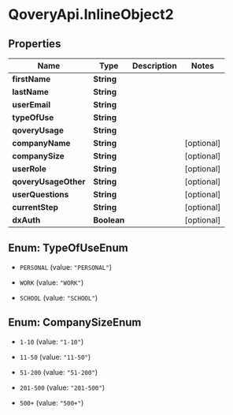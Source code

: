 # QoveryApi.InlineObject2

## Properties

Name | Type | Description | Notes
------------ | ------------- | ------------- | -------------
**firstName** | **String** |  | 
**lastName** | **String** |  | 
**userEmail** | **String** |  | 
**typeOfUse** | **String** |  | 
**qoveryUsage** | **String** |  | 
**companyName** | **String** |  | [optional] 
**companySize** | **String** |  | [optional] 
**userRole** | **String** |  | [optional] 
**qoveryUsageOther** | **String** |  | [optional] 
**userQuestions** | **String** |  | [optional] 
**currentStep** | **String** |  | [optional] 
**dxAuth** | **Boolean** |  | [optional] 



## Enum: TypeOfUseEnum


* `PERSONAL` (value: `"PERSONAL"`)

* `WORK` (value: `"WORK"`)

* `SCHOOL` (value: `"SCHOOL"`)





## Enum: CompanySizeEnum


* `1-10` (value: `"1-10"`)

* `11-50` (value: `"11-50"`)

* `51-200` (value: `"51-200"`)

* `201-500` (value: `"201-500"`)

* `500+` (value: `"500+"`)




